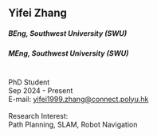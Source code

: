 ## Yifei Zhang
##### BEng, Southwest University (SWU)
##### MEng, Southwest University (SWU)

<div align="justify">
<br/>PhD Student
<br/>
Sep 2024 - Present
<br/>E-mail: <a href="mailto:yifei1999.zhang@connect.polyu.hk">yifei1999.zhang@connect.polyu.hk</a>
<br/><br/>
Research Interest: <br/>
Path Planning, SLAM, Robot Navigation
</div>
